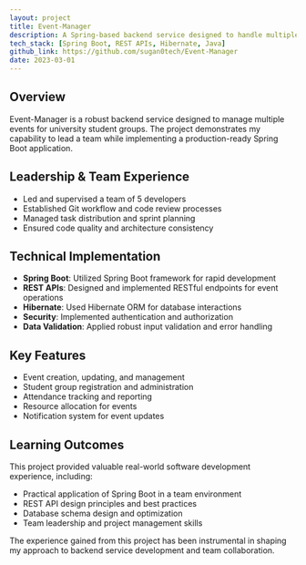 ```yaml
---
layout: project
title: Event-Manager
description: A Spring-based backend service designed to handle multiple events for university student groups
tech_stack: [Spring Boot, REST APIs, Hibernate, Java]
github_link: https://github.com/sugan0tech/Event-Manager
date: 2023-03-01
---
```


## Overview

Event-Manager is a robust backend service designed to manage multiple events for university student groups. The project demonstrates my capability to lead a team while implementing a production-ready Spring Boot application.

## Leadership & Team Experience

* Led and supervised a team of 5 developers
* Established Git workflow and code review processes
* Managed task distribution and sprint planning
* Ensured code quality and architecture consistency

## Technical Implementation

* **Spring Boot**: Utilized Spring Boot framework for rapid development
* **REST APIs**: Designed and implemented RESTful endpoints for event operations
* **Hibernate**: Used Hibernate ORM for database interactions
* **Security**: Implemented authentication and authorization
* **Data Validation**: Applied robust input validation and error handling

## Key Features

* Event creation, updating, and management
* Student group registration and administration
* Attendance tracking and reporting
* Resource allocation for events
* Notification system for event updates

## Learning Outcomes

This project provided valuable real-world software development experience, including:

* Practical application of Spring Boot in a team environment
* REST API design principles and best practices
* Database schema design and optimization
* Team leadership and project management skills

The experience gained from this project has been instrumental in shaping my approach to backend service development and team collaboration.
